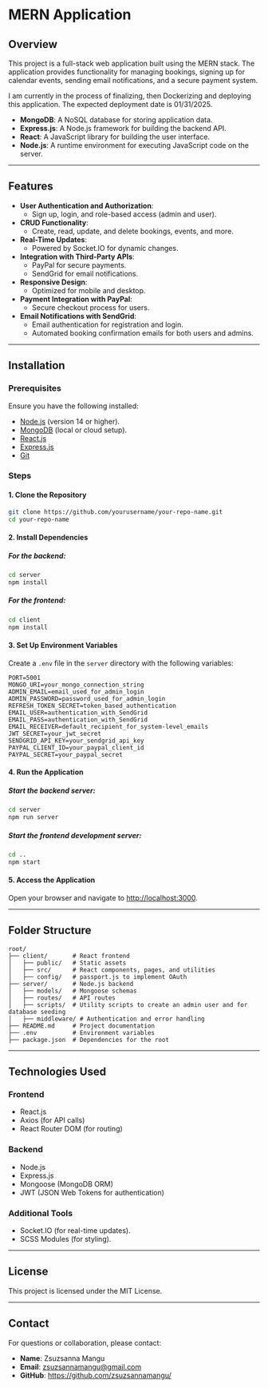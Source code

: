 
# MERN Application

## Overview
This project is a full-stack web application built using the MERN stack. The application provides functionality for managing bookings, signing up for calendar events, sending email notifications, and a secure payment system.

I am currently in the process of finalizing, then Dockerizing and deploying this application. The expected deployment date is 01/31/2025.

- **MongoDB**: A NoSQL database for storing application data.
- **Express.js**: A Node.js framework for building the backend API.
- **React**: A JavaScript library for building the user interface.
- **Node.js**: A runtime environment for executing JavaScript code on the server.

---

## Features

- **User Authentication and Authorization**:
  - Sign up, login, and role-based access (admin and user).
- **CRUD Functionality**:
  - Create, read, update, and delete bookings, events, and more.
- **Real-Time Updates**:
  - Powered by Socket.IO for dynamic changes.
- **Integration with Third-Party APIs**:
  - PayPal for secure payments.
  - SendGrid for email notifications.
- **Responsive Design**:
  - Optimized for mobile and desktop.
- **Payment Integration with PayPal**:
  - Secure checkout process for users.
- **Email Notifications with SendGrid**:
  - Email authentication for registration and login.
  - Automated booking confirmation emails for both users and admins.

---

## Installation

### Prerequisites

Ensure you have the following installed:

- [Node.js](https://nodejs.org) (version 14 or higher).
- [MongoDB](https://www.mongodb.com) (local or cloud setup).
- [React.js](https://react.dev/) 
- [Express.js](https://expressjs.com/)
- [Git](https://git-scm.com)

### Steps

#### 1. Clone the Repository
```bash
git clone https://github.com/yourusername/your-repo-name.git
cd your-repo-name
```

#### 2. Install Dependencies

##### For the backend:
```bash
cd server
npm install
```

##### For the frontend:
```bash
cd client
npm install
```

#### 3. Set Up Environment Variables
Create a `.env` file in the `server` directory with the following variables:
```plaintext
PORT=5001
MONGO_URI=your_mongo_connection_string
ADMIN_EMAIL=email_used_for_admin_login
ADMIN_PASSWORD=password_used_for_admin_login
REFRESH_TOKEN_SECRET=token_based_authentication
EMAIL_USER=authentication_with_SendGrid
EMAIL_PASS=authentication_with_SendGrid
EMAIL_RECEIVER=default_recipient_for_system-level_emails
JWT_SECRET=your_jwt_secret
SENDGRID_API_KEY=your_sendgrid_api_key
PAYPAL_CLIENT_ID=your_paypal_client_id
PAYPAL_SECRET=your_paypal_secret
```

#### 4. Run the Application

##### Start the backend server:
```bash
cd server
npm run server
```

##### Start the frontend development server:
```bash
cd ..
npm start
```

#### 5. Access the Application
Open your browser and navigate to [http://localhost:3000](http://localhost:3000).

---

## Folder Structure

```
root/
├── client/       # React frontend
│   ├── public/   # Static assets
│   ├── src/      # React components, pages, and utilities
│   ├── config/   # passport.js to implement OAuth
├── server/       # Node.js backend
│   ├── models/   # Mongoose schemas
│   ├── routes/   # API routes
│   ├── scripts/  # Utility scripts to create an admin user and for database seeding
│   ├── middleware/ # Authentication and error handling
├── README.md     # Project documentation
├── .env          # Environment variables
├── package.json  # Dependencies for the root
```

---

## Technologies Used

### Frontend
- React.js
- Axios (for API calls)
- React Router DOM (for routing)

### Backend
- Node.js
- Express.js
- Mongoose (MongoDB ORM)
- JWT (JSON Web Tokens for authentication)

### Additional Tools
- Socket.IO (for real-time updates).
- SCSS Modules (for styling).

---

## License

This project is licensed under the MIT License.

---

## Contact

For questions or collaboration, please contact:

- **Name**: Zsuzsanna Mangu
- **Email**: zsuzsannamangu@gmail.com
- **GitHub**: https://github.com/zsuzsannamangu/